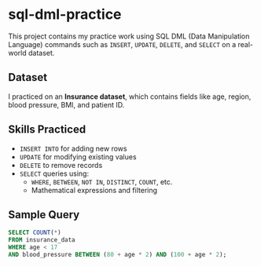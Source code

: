 # sql-dml-practice
This project contains my practice work using SQL DML (Data Manipulation Language) commands such as `INSERT`, `UPDATE`, `DELETE`, and `SELECT` on a real-world dataset.

## Dataset
I practiced on an **Insurance dataset**, which contains fields like age, region, blood pressure, BMI, and patient ID.

## Skills Practiced
- `INSERT INTO` for adding new rows
- `UPDATE` for modifying existing values
- `DELETE` to remove records
- `SELECT` queries using:
  - `WHERE`, `BETWEEN`, `NOT IN`, `DISTINCT`, `COUNT`, etc.
  - Mathematical expressions and filtering

## Sample Query
```sql
SELECT COUNT(*) 
FROM insurance_data 
WHERE age < 17 
AND blood_pressure BETWEEN (80 + age * 2) AND (100 + age * 2);
